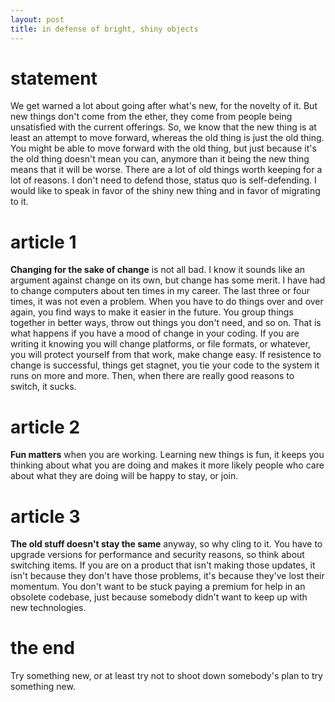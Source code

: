 ```yaml
---
layout: post
title: in defense of bright, shiny objects
---
```

# statement
We get warned a lot about going after what's new, for the novelty of it. But new things don't come from the ether, they come from people being unsatisfied with the current offerings. So, we know that the new thing is at least an attempt to move forward, whereas the old thing is just the old thing. You might be able to move forward with the old thing, but just because it's the old thing doesn't mean you can, anymore than it being the new thing means that it will be worse. There are a lot of old things worth keeping for a lot of reasons. I don't need to defend those, status quo is self-defending. I would like to speak in favor of the shiny new thing and in favor of migrating to it.

# article 1
**Changing for the sake of change** is not all bad. I know it sounds like an argument against change on its own, but change has some merit. I have had to change computers about ten times in my career. The last three or four times, it was not even a problem. When you have to do things over and over again, you find ways to make it easier in the future. You group things together in better ways, throw out things you don't need, and so on. That is what happens if you have a mood of change in your coding. If you are writing it knowing you will change platforms, or file formats, or whatever, you will protect yourself from that work, make change easy. If resistence to change is successful, things get stagnet, you tie your code to the system it runs on more and more. Then, when there are really good reasons to switch, it sucks.

# article 2
**Fun matters** when you are working. Learning new things is fun, it keeps you thinking about what you are doing and makes it more likely people who care about what they are doing will be happy to stay, or join.

# article 3
**The old stuff doesn't stay the same** anyway, so why cling to it. You have to upgrade versions for performance and security reasons, so think about switching items. If you are on a product that isn't making those updates, it isn't because they don't have those problems, it's because they've lost their momentum. You don't want to be stuck paying a premium for help in an obsolete codebase, just because somebody didn't want to keep up with new technologies.

# the end
Try something new, or at least try not to shoot down somebody's plan to try something new.
